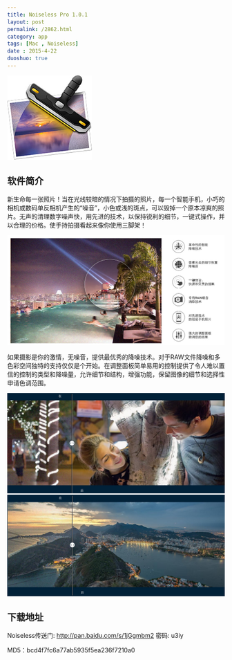 ```yaml
---
title: Noiseless Pro 1.0.1
layout: post
permalink: /2862.html
category: app
tags: [Mac , Noiseless]
date : 2015-4-22
duoshuo: true
---
```

<img class=" aligncenter" src="/wp-content/uploads/sinapicv2-backup/2862-ww2-large-005V4vEUjw1erdn5rbesfj305g05gmxf.jpg" alt="Noiseless Pro 1.0.1" />

## 软件简介

新生命每一张照片！当在光线较暗的情况下拍摄的照片，每一个智能手机，小巧的相机或数码单反相机产生的“噪音”，小色或浅的斑点，可以毁掉一个原本凉爽的照片。无声的清理数字噪声快，用先进的技术，以保持锐利的细节，一键式操作，并以合理的价格。使手持拍摄看起来像你使用三脚架！

<img class=" aligncenter" src="/wp-content/uploads/sinapicv2-backup/2862-ww2-large-005V4vEUjw1erdn8m56utj30u00f679f.jpg" alt="Noiseless Pro 1.0.1" />

如果摄影是你的激情，无噪音，提供最优秀的降噪技术。对于RAW文件降噪和多色彩空间独特的支持仅仅是个开始。在调整面板简单易用的控制提供了令人难以置信的控制的类型和降噪量，允许细节和结构，增强功能，保留图像的细节和选择性申请色调范围。

<img class=" aligncenter" src="/wp-content/uploads/sinapicv2-backup/2862-ww1-large-005V4vEUjw1erdn9xvb64j30t00dedjb.jpg" alt="Noiseless Pro 1.0.1" />

<img class=" aligncenter" src="/wp-content/uploads/sinapicv2-backup/2862-ww2-large-005V4vEUjw1erdnkavg10j30t40dkwi7.jpg" alt="Noiseless Pro 1.0.1" />

## 下载地址

Noiseless传送门: <http://pan.baidu.com/s/1jGgmbm2> 密码: u3iy

MD5：bcd4f7fc6a77ab5935f5ea236f7210a0


